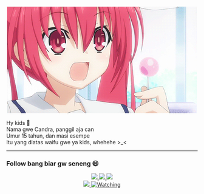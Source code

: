 <p align="center">
  <img src="./bahan-bahan/itsuka kotori on Tumblr.gif" />
</p>
<p align="center">

Hy kids 👋<br>
Nama gwe Candra, panggil aja can<br>
Umur 15 tahun, dan masi esempe<br>
Itu yang diatas waifu gwe ya kids, whehehe >_< <br>
</p>

------
### Follow bang biar gw seneng 😄
<p align="center">
  <a href="https://instagram.com/tiktok.pnggilajacn"><img src="https://img.shields.io/badge/Instagram-E4405F?style=for-the-badge&logo=instagram&logoColor=white"/> 
  <a href="https://wa.me/628882141495"><img src="https://img.shields.io/badge/WhatsApp-25D366?style=for-the-badge&logo=whatsapp&logoColor=white" />
  <a href="https://youtube.com/c/ChandraXD307"><img src="https://img.shields.io/badge/YouTube-ChandraXD307-ff0000?style=for-the-badge&logo=youtube&logoColor=ff0000&link=https://youtube.com/c/ChandraXD307" /><br>
  <a name=ChandraXD307&label=VIEWS&style=flat-square&color=orange" />
  <a href="https://github.com/Chandra-XD"><img src="https://img.shields.io/badge/-GitHub-black?style=flat-square&logo=github" /> 
  <a href="https://komarev.com/ghpvc/?username=ChandraXD307&color=blue&style=flat-square&label=Profile+Views"><img title="Watching" src="https://komarev.com/ghpvc/?username=ChandraXD307&color=green&style=flat-square&label=Profile+View"></a>
</p>